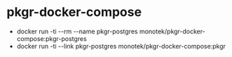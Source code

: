# pkgr-docker-compose

* docker run -ti --rm --name pkgr-postgres monotek/pkgr-docker-compose:pkgr-postgres
* docker run -ti --link pkgr-postgres monotek/pkgr-docker-compose:pkgr
